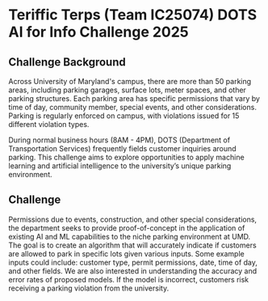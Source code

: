 # Teriffic Terps (Team IC25074) DOTS AI for Info Challenge 2025

## Challenge Background 
Across University of Maryland's campus, there are more than 50 parking areas, including parking garages, surface lots, meter spaces, and other parking structures. Each parking area has specific permissions that vary by time of day, community member, special events, and other considerations. Parking is regularly enforced on campus, with violations issued for 15 different violation types. 

During normal business hours (8AM - 4PM), DOTS (Department of Transportation Services) frequently fields customer inquiries around parking. This challenge aims to explore opportunities to apply machine learning and artificial intelligence to the university’s unique parking environment. 

## Challenge
Permissions due to events, construction, and other special considerations, the department seeks to provide proof-of-concept in the application of existing AI and ML capabilities to the niche parking environment at UMD. The goal is to create an algorithm that will accurately indicate if customers are allowed to park in specific lots given various inputs. Some example inputs could include: customer type, permit permissions, date, time of day, and other fields. We are also interested in understanding the accuracy and error rates of proposed models. If the model is incorrect, customers risk receiving a parking violation from the university.
